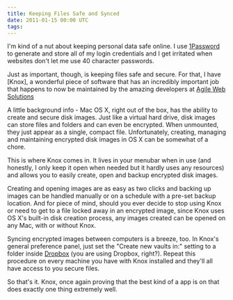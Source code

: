 ```yaml
---
title: Keeping Files Safe and Synced
date: 2011-01-15 00:00 UTC
tags:
---
```


I'm kind of a nut about keeping personal data safe online.  I use [1Password](https://1password.com/) to generate and store all of my login credentials and I get irritated when websites don't let me use 40 character passwords.

Just as important, though, is keeping files safe and secure.  For that, I have [Knox], a wonderful piece of software that has an incredibly important job that happens to now be maintained by the amazing developers at [Agile Web Solutions](https://agilebits.com/knox)

A little background info - Mac OS X, right out of the box, has the ability to create and secure disk images.  Just like a virtual hard drive, disk images can store files and folders and can even be encrypted.  When unmounted, they just appear as a single, compact file.  Unfortunately, creating, managing and maintaining encrypted disk images in OS X can be somewhat of a chore.

This is where Knox comes in.  It lives in your menubar when in use (and honestly, I only keep it open when needed but it hardly uses any resources) and allows you to easily create, open and backup encrypted disk images.

Creating and opening images are as easy as two clicks and backing up images can be handled manually or on a schedule with a pre-set backup location.  And for piece of mind, should you ever decide to stop using Knox or need to get to a file locked away in an encrypted image, since Knox uses OS X's built-in disk creation process, any images created can be opened on any Mac, with or without Knox.

Syncing encrypted images between computers is a breeze, too.  In Knox's general preference panel, just set the "Create new vaults in:" setting to a folder inside [Dropbox](http://db.tt/NEFGdbI) (you are using Dropbox, right?).  Repeat this procedure on every machine you have with Knox installed and they'll all have access to you secure files.

So that's it. Knox, once again proving that the best kind of a app is on that does exactly one thing extremely well.
